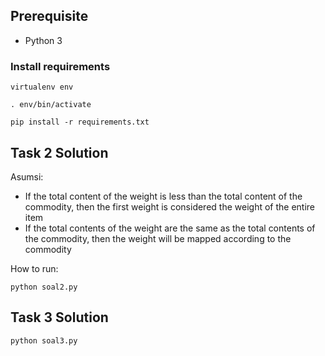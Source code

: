 
## Prerequisite

- Python 3

### Install requirements

```
virtualenv env
```

```
. env/bin/activate
```

```
pip install -r requirements.txt
```

## Task 2 Solution

Asumsi:
- If the total content of the weight is less than the total content of the commodity, then the first weight is considered the weight of the entire item
- If the total contents of the weight are the same as the total contents of the commodity, then the weight will be mapped according to the commodity

How to run:
```
python soal2.py
```

## Task 3 Solution

```
python soal3.py
```
